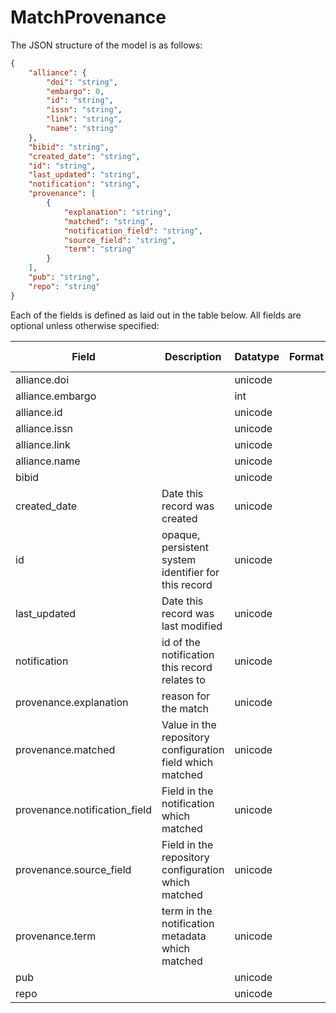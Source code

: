# MatchProvenance

The JSON structure of the model is as follows:

```json
{
    "alliance": {
        "doi": "string", 
        "embargo": 0, 
        "id": "string", 
        "issn": "string", 
        "link": "string", 
        "name": "string"
    }, 
    "bibid": "string", 
    "created_date": "string", 
    "id": "string", 
    "last_updated": "string", 
    "notification": "string", 
    "provenance": [
        {
            "explanation": "string", 
            "matched": "string", 
            "notification_field": "string", 
            "source_field": "string", 
            "term": "string"
        }
    ], 
    "pub": "string", 
    "repo": "string"
}
```

Each of the fields is defined as laid out in the table below.  All fields are optional unless otherwise specified:

| Field | Description | Datatype | Format | Allowed Values |
| ----- | ----------- | -------- | ------ | -------------- |
| alliance.doi |  | unicode |  |  |
| alliance.embargo |  | int |  |  |
| alliance.id |  | unicode |  |  |
| alliance.issn |  | unicode |  |  |
| alliance.link |  | unicode |  |  |
| alliance.name |  | unicode |  |  |
| bibid |  | unicode |  |  |
| created_date | Date this record was created | unicode |  |  |
| id | opaque, persistent system identifier for this record | unicode |  |  |
| last_updated | Date this record was last modified | unicode |  |  |
| notification | id of the notification this record relates to | unicode |  |  |
| provenance.explanation | reason for the match | unicode |  |  |
| provenance.matched | Value in the repository configuration field which matched | unicode |  |  |
| provenance.notification_field | Field in the notification which matched | unicode |  |  |
| provenance.source_field | Field in the repository configuration which matched | unicode |  |  |
| provenance.term | term in the notification metadata which matched | unicode |  |  |
| pub |  | unicode |  |  |
| repo |  | unicode |  |  |
